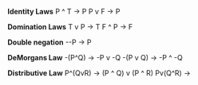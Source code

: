 **Identity Laws**
P ^ T -> P
P v F  -> P

**Domination Laws**
T v P -> T
F ^ P -> F

**Double negation**
--P -> P

**DeMorgans Law**
-(P^Q) -> -P v -Q
-(P v Q) -> -P ^ -Q

**Distributive Law**
P^(QvR) -> (P ^ Q) v (P ^ R)
Pv(Q^R) -> 